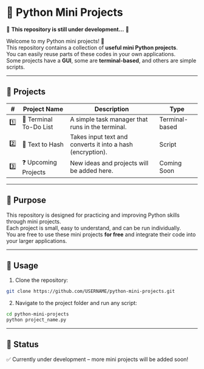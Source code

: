 # 🐍 Python Mini Projects  

🚧 **This repository is still under development…** 🚧  

Welcome to my Python mini projects! 🎉  
This repository contains a collection of **useful mini Python projects**.  
You can easily reuse parts of these codes in your own applications.  
Some projects have a **GUI**, some are **terminal-based**, and others are simple scripts.  

---

## 📂 Projects  

| # | Project Name        | Description | Type |
|---|--------------------|-------------|------|
| 1️⃣ | 📝 Terminal To-Do List | A simple task manager that runs in the terminal. | Terminal-based |
| 2️⃣ | 🔑 Text to Hash      | Takes input text and converts it into a hash (encryption). | Script |
| 3️⃣ | ❓ Upcoming Projects | New ideas and projects will be added here. | Coming Soon |

---

## 🚀 Purpose  
This repository is designed for practicing and improving Python skills through mini projects.  
Each project is small, easy to understand, and can be run individually.  
You are free to use these mini projects **for free** and integrate their code into your larger applications.  

---

## 🔧 Usage  
1. Clone the repository:  
```bash
git clone https://github.com/USERNAME/python-mini-projects.git
```
2. Navigate to the project folder and run any script:  
```bash
cd python-mini-projects
python project_name.py
```

---

## 📌 Status  
✅ Currently under development – more mini projects will be added soon!  
